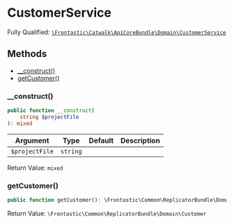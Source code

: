 #  CustomerService

Fully Qualified: [`\Frontastic\Catwalk\ApiCoreBundle\Domain\CustomerService`](../../../../src/php/ApiCoreBundle/Domain/CustomerService.php)

## Methods

* [__construct()](#__construct)
* [getCustomer()](#getcustomer)

### __construct()

```php
public function __construct(
    string $projectFile
): mixed
```

Argument|Type|Default|Description
--------|----|-------|-----------
`$projectFile`|`string`||

Return Value: `mixed`

### getCustomer()

```php
public function getCustomer(): \Frontastic\Common\ReplicatorBundle\Domain\Customer
```

Return Value: `\Frontastic\Common\ReplicatorBundle\Domain\Customer`

